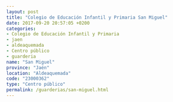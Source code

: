 ```yaml
---
layout: post
title: "Colegio de Educación Infantil y Primaria San Miguel"
date: 2017-09-20 20:57:05 +0200
categories:
- Colegio de Educación Infantil y Primaria
- jaen
- aldeaquemada
- Centro público
- guarderia
name: "San Miguel"
province: "Jaén"
location: "Aldeaquemada"
code: "23000362"
type: "Centro público"
permalink: /guarderias/san-miguel.html
---
```

